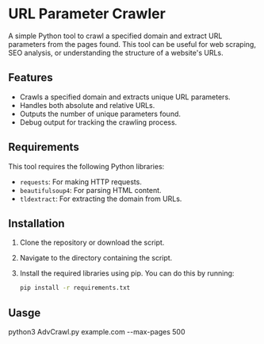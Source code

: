 # URL Parameter Crawler

A simple Python tool to crawl a specified domain and extract URL parameters from the pages found. This tool can be useful for web scraping, SEO analysis, or understanding the structure of a website's URLs.

## Features

- Crawls a specified domain and extracts unique URL parameters.
- Handles both absolute and relative URLs.
- Outputs the number of unique parameters found.
- Debug output for tracking the crawling process.

## Requirements

This tool requires the following Python libraries:

- `requests`: For making HTTP requests.
- `beautifulsoup4`: For parsing HTML content.
- `tldextract`: For extracting the domain from URLs.

## Installation

1. Clone the repository or download the script.

2. Navigate to the directory containing the script.

3. Install the required libraries using pip. You can do this by running:

   ```bash
   pip install -r requirements.txt
   
## Uasge
python3 AdvCrawl.py example.com --max-pages 500
